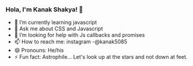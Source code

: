 ### Hola, I'm Kanak Shakya! 👋

- 🌱 I’m currently learning javascript
- 💬 Ask me about CSS and Javascript
- 🤔 I’m looking for help with Js callbacks and promises
- 📫 How to reach me: instagram -@kanak5085
- 😄 Pronouns: He/his
- ⚡ Fun fact: Astrophile... Let's look up at the stars and not down at feet. 

<!-- - 🔭 I’m currently working on 
- 👯 I’m looking to collaborate on ...
-->
